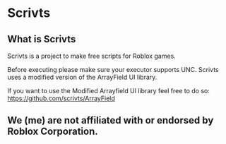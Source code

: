 # Scrivts

## What is Scrivts
Scrivts is a project to make free scripts for Roblox games.

Before executing please make sure your executor supports UNC. Scrivts uses a modified version of the ArrayField UI library.

If you want to use the Modified Arrayfield UI library feel free to do so: https://github.com/scrivts/ArrayField

## We (me) are not affiliated with or endorsed by Roblox Corporation.
